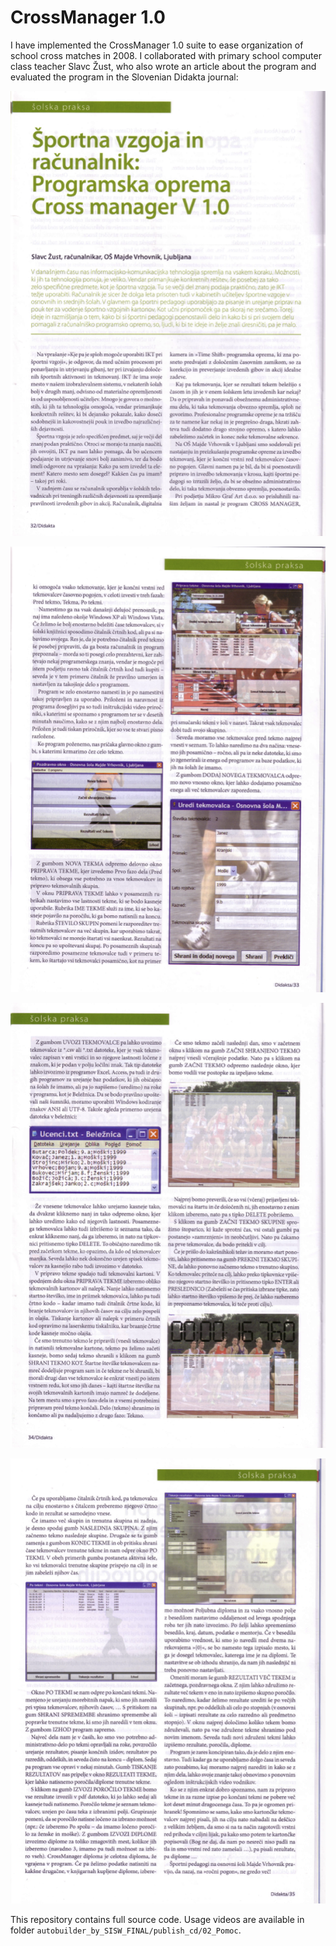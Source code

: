 # CrossManager 1.0

I have implemented the CrossManager 1.0 suite to ease organization of school cross matches in 2008. I collaborated with primary school computer class teacher Slavc Žust, who also wrote an article about the program and evaluated the program in the Slovenian Didakta journal:

![](README-01.png)

![](README-02.png)

![](README-03.png)

![](README-04.png)

This repository contains full source code. Usage videos are available in folder `autobuilder_by_SISW_FINAL/publish_cd/02_Pomoc`.